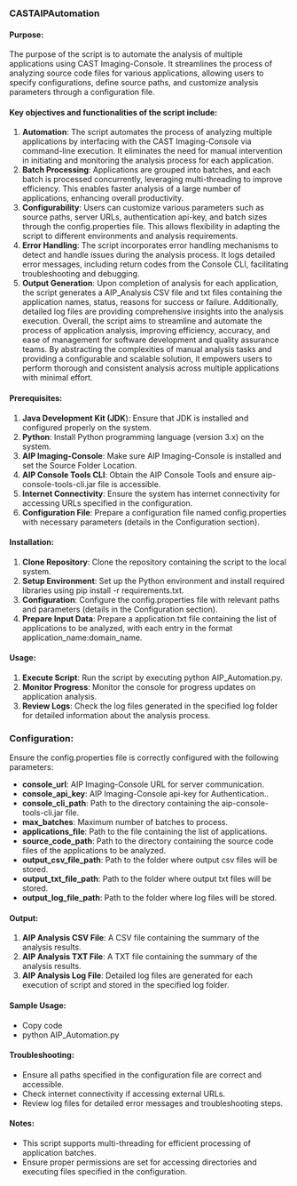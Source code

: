 
### **CASTAIPAutomation**

####  **Purpose:**
The purpose of the script is to automate the analysis of multiple applications using CAST Imaging-Console. It streamlines the process of analyzing source code files for various applications, allowing users to specify configurations, define source paths, and customize analysis parameters through a configuration file. 

#### **Key objectives and functionalities of the script include:**
1.	**Automation**: The script automates the process of analyzing multiple applications by interfacing with the CAST Imaging-Console via command-line execution. It eliminates the need for manual intervention in initiating and monitoring the analysis process for each application.
2.	**Batch Processing**: Applications are grouped into batches, and each batch is processed concurrently, leveraging multi-threading to improve efficiency. This enables faster analysis of a large number of applications, enhancing overall productivity.
3.	**Configurability**: Users can customize various parameters such as source paths, server URLs, authentication api-key, and batch sizes through the config.properties file. This allows flexibility in adapting the script to different environments and analysis requirements.
4.	**Error Handling**: The script incorporates error handling mechanisms to detect and handle issues during the analysis process. It logs detailed error messages, including return codes from the Console CLI, facilitating troubleshooting and debugging.
5.	**Output Generation**: Upon completion of analysis for each application, the script generates a AIP_Analysis CSV file and txt files containing the application names, status, reasons for success or failure. Additionally, detailed log files are providing comprehensive insights into the analysis execution.
Overall, the script aims to streamline and automate the process of application analysis, improving efficiency, accuracy, and ease of management for software development and quality assurance teams. By abstracting the complexities of manual analysis tasks and providing a configurable and scalable solution, it empowers users to perform thorough and consistent analysis across multiple applications with minimal effort.
 
#### **Prerequisites:**
1.	**Java Development Kit (JDK**): Ensure that JDK is installed and configured properly on the system.
2.	**Python**: Install Python programming language (version 3.x) on the system.
3.	**AIP Imaging-Console**: Make sure AIP Imaging-Console is installed and set the Source Folder Location.
4.	**AIP Console Tools CLI**: Obtain the AIP Console Tools and ensure aip-console-tools-cli.jar file is accessible.
5.	**Internet Connectivity**: Ensure the system has internet connectivity for accessing URLs specified in the configuration.
6.	**Configuration File**: Prepare a configuration file named config.properties with necessary parameters (details in the Configuration section).

#### **Installation:**
1.	**Clone Repository**: Clone the repository containing the script to the local system.
2.	**Setup Environment**: Set up the Python environment and install required libraries using pip install -r requirements.txt.
3.	**Configuration**: Configure the config.properties file with relevant paths and parameters (details in the Configuration section).
4.	**Prepare Input Data**: Prepare a application.txt file containing the list of applications to be analyzed, with each entry in the format application_name:domain_name.

#### **Usage:**
1.	**Execute Script**: Run the script by executing python AIP_Automation.py.
2.	**Monitor Progress**: Monitor the console for progress updates on application analysis.
3.	**Review Logs**: Check the log files generated in the specified log folder for detailed information about the analysis process.

### **Configuration:**
Ensure the config.properties file is correctly configured with the following parameters:

- **console_url**: AIP Imaging-Console URL for server communication.
- **console_api_key**: AIP Imaging-Console api-key for Authentication..
- **console_cli_path**: Path to the directory containing the aip-console-tools-cli.jar file.
- **max_batches**: Maximum number of batches to process.
- **applications_file**: Path to the file containing the list of applications.
- **source_code_path**: Path to the directory containing the source code files of the applications to be analyzed.
- **output_csv_file_path**: Path to the folder where output csv files will be stored.
- **output_txt_file_path**: Path to the folder where output txt files will be stored.
- **output_log_file_path**: Path to the folder where log files will be stored.


#### **Output:**
1.	**AIP Analysis CSV File**: A CSV file containing the summary of the analysis results.
2.	**AIP Analysis TXT File**: A TXT file containing the summary of the analysis results.
3.	**AIP Analysis Log File**: Detailed log files are generated for each execution of script and stored in the specified log folder.

#### **Sample Usage:**

- Copy code
- python AIP_Automation.py

#### **Troubleshooting:**
- Ensure all paths specified in the configuration file are correct and accessible.
- Check internet connectivity if accessing external URLs.
- Review log files for detailed error messages and troubleshooting steps.

#### **Notes:**
- This script supports multi-threading for efficient processing of application batches.
- Ensure proper permissions are set for accessing directories and executing files specified in the configuration.
